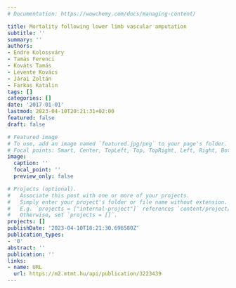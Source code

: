 ```yaml
---
# Documentation: https://wowchemy.com/docs/managing-content/

title: Mortality following lower limb vascular amputation
subtitle: ''
summary: ''
authors:
- Endre Kolossváry
- Tamás Ferenci
- Kováts Tamás
- Levente Kovács
- Járai Zoltán
- Farkas Katalin
tags: []
categories: []
date: '2017-01-01'
lastmod: 2023-04-10T20:21:31+02:00
featured: false
draft: false

# Featured image
# To use, add an image named `featured.jpg/png` to your page's folder.
# Focal points: Smart, Center, TopLeft, Top, TopRight, Left, Right, BottomLeft, Bottom, BottomRight.
image:
  caption: ''
  focal_point: ''
  preview_only: false

# Projects (optional).
#   Associate this post with one or more of your projects.
#   Simply enter your project's folder or file name without extension.
#   E.g. `projects = ["internal-project"]` references `content/project/deep-learning/index.md`.
#   Otherwise, set `projects = []`.
projects: []
publishDate: '2023-04-10T18:21:30.696580Z'
publication_types:
- '0'
abstract: ''
publication: ''
links:
- name: URL
  url: https://m2.mtmt.hu/api/publication/3223439
---
```

